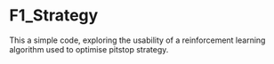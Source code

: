 # F1_Strategy
This a simple code, exploring the usability of a reinforcement learning algorithm used to optimise pitstop strategy. 
